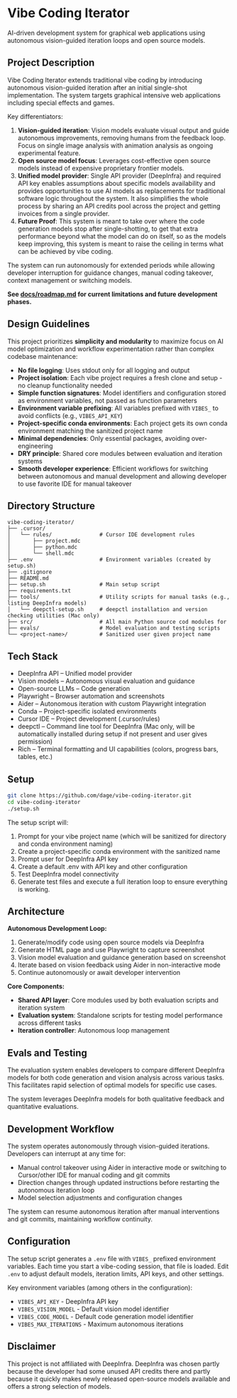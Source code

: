 # Vibe Coding Iterator

AI-driven development system for graphical web applications using autonomous vision-guided iteration loops and open source models.

## Project Description

Vibe Coding Iterator extends traditional vibe coding by introducing autonomous vision-guided iteration after an initial single-shot implementation. The system targets graphical intensive web applications including special effects and games.

Key differentiators:

1. **Vision-guided iteration**: Vision models evaluate visual output and guide autonomous improvements, removing humans from the feedback loop. Focus on single image analysis with animation analysis as ongoing experimental feature.
2. **Open source model focus**: Leverages cost-effective open source models instead of expensive proprietary frontier models.
3. **Unified model provider**: Single API provider (DeepInfra) and required API key enables assumptions about specific models availability and provides opportunities to use AI models as replacements for traditional software logic throughout the system. It also simplifies the whole process by sharing an API credits pool across the project and getting invoices from a single provider.
4. **Future Proof**: This system is meant to take over where the code generation models stop after single-shotting, to get that extra performance beyond what the model can do on itself, so as the models keep improving, this system is meant to raise the ceiling in terms what can be achieved by vibe coding.

The system can run autonomously for extended periods while allowing developer interruption for guidance changes, manual coding takeover, context management or switching models.

**See [docs/roadmap.md](docs/roadmap.md) for current limitations and future development phases.**

## Design Guidelines

This project prioritizes **simplicity and modularity** to maximize focus on AI model optimization and workflow experimentation rather than complex codebase maintenance:

- **No file logging**: Uses stdout only for all logging and output
- **Project isolation**: Each vibe project requires a fresh clone and setup - no cleanup functionality needed
- **Simple function signatures**: Model identifiers and configuration stored as environment variables, not passed as function parameters
- **Environment variable prefixing**: All variables prefixed with `VIBES_` to avoid conflicts (e.g., `VIBES_API_KEY`)
- **Project-specific conda environments**: Each project gets its own conda environment matching the sanitized project name
- **Minimal dependencies**: Only essential packages, avoiding over-engineering
- **DRY principle**: Shared core modules between evaluation and iteration systems
- **Smooth developer experience**: Efficient workflows for switching between autonomous and manual development and allowing developer to use favorite IDE for manual takeover

## Directory Structure

```
vibe-coding-iterator/
├── .cursor/
│   └── rules/               # Cursor IDE development rules
│       ├── project.mdc
│       ├── python.mdc
│       └── shell.mdc
├── .env                     # Environment variables (created by setup.sh)
├── .gitignore
├── README.md
├── setup.sh                 # Main setup script
├── requirements.txt
├── tools/                   # Utility scripts for manual tasks (e.g., listing DeepInfra models)
│   └── deepctl-setup.sh     # deepctl installation and version checking utilities (Mac only)
├── src/                     # All main Python source cod modules for
├── evals/                   # Model evaluation and testing scripts
└── <project-name>/          # Sanitized user given project name
```

## Tech Stack

- DeepInfra API – Unified model provider
- Vision models – Autonomous visual evaluation and guidance
- Open-source LLMs – Code generation
- Playwright – Browser automation and screenshots
- Aider – Autonomous iteration with custom Playwright integration
- Conda – Project-specific isolated environments
- Cursor IDE – Project development (.cursor/rules)
- deepctl – Command line tool for DeepInfra (Mac only, will be automatically installed during setup if not present and user gives permission)
- Rich – Terminal formatting and UI capabilities (colors, progress bars, tables, etc.)

## Setup

```bash
git clone https://github.com/dage/vibe-coding-iterator.git
cd vibe-coding-iterator
./setup.sh
```

The setup script will:
1. Prompt for your vibe project name (which will be sanitized for directory and conda environment naming)
2. Create a project-specific conda environment with the sanitized name
3. Prompt user for DeepInfra API key
4. Create a default .env with API key and other configuration
5. Test DeepInfra model connectivity
7. Generate test files and execute a full iteration loop to ensure everything is working.


## Architecture

**Autonomous Development Loop:**
1. Generate/modify code using open source models via DeepInfra
2. Generate HTML page and use Playwright to capture screenshot
3. Vision model evaluation and guidance generation based on screenshot
4. Iterate based on vision feedback using Aider in non-interactive mode
5. Continue autonomously or await developer intervention

**Core Components:**
- **Shared API layer**: Core modules used by both evaluation scripts and iteration system
- **Evaluation system**: Standalone scripts for testing model performance across different tasks
- **Iteration controller**: Autonomous loop management

## Evals and Testing

The evaluation system enables developers to compare different DeepInfra models for both code generation and vision analysis across various tasks. This facilitates rapid selection of optimal models for specific use cases.

The system leverages DeepInfra models for both qualitative feedback and quantitative evaluations.

## Development Workflow

The system operates autonomously through vision-guided iterations. Developers can interrupt at any time for:
- Manual control takeover using Aider in interactive mode or switching to Cursor/other IDE for manual coding and git commits
- Direction changes through updated instructions before restarting the autonomous iteration loop
- Model selection adjustments and configuration changes

The system can resume autonomous iteration after manual interventions and git commits, maintaining workflow continuity.

## Configuration

The setup script generates a `.env` file with `VIBES_` prefixed environment variables. Each time you start a vibe-coding session, that file is loaded. Edit `.env` to adjust default models, iteration limits, API keys, and other settings.

Key environment variables (among others in the configuration):
- `VIBES_API_KEY` - DeepInfra API key
- `VIBES_VISION_MODEL` - Default vision model identifier
- `VIBES_CODE_MODEL` - Default code generation model identifier
- `VIBES_MAX_ITERATIONS` - Maximum autonomous iterations

## Disclaimer

This project is not affiliated with DeepInfra. DeepInfra was chosen partly because the developer had some unused API credits there and partly because it quickly makes newly released open-source models available and offers a strong selection of models.